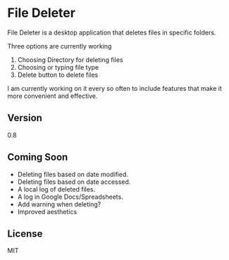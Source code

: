 File Deleter
=========

File Deleter is a desktop application that deletes files in specific folders. 

Three options are currently working 
  1. Choosing Directory for deleting files
  2. Choosing or typing file type
  3. Delete button to delete files

I am currently working on it every so often to include features that make it more convenient and effective.

Version
----

0.8

Coming Soon
-----------

* Deleting files based on date modified.
* Deleting files based on date accessed.
* A local log of deleted files.
* A log in Google Docs/Spreadsheets.
* Add warning when deleting?
* Improved aesthetics

License
----

MIT
